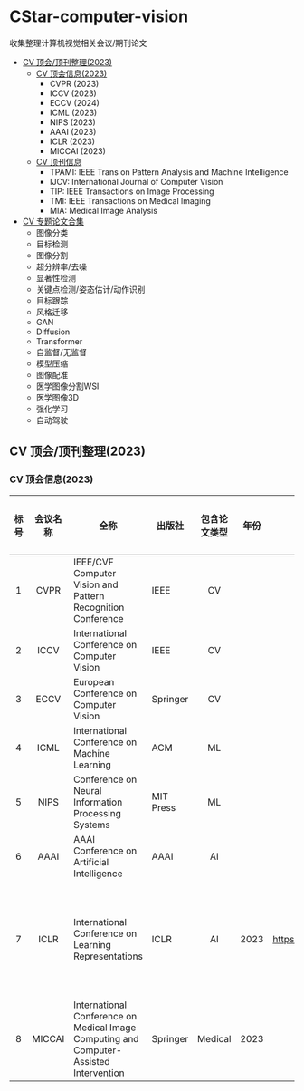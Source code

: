 # CStar-computer-vision
收集整理计算机视觉相关会议/期刊论文

- [CV 顶会/顶刊整理(2023)](#Top)
  - [CV 顶会信息(2023)](#TopMeetings)
    - CVPR (2023)
    - ICCV (2023)
    - ECCV (2024)
    - ICML (2023)
    - NIPS (2023)
    - AAAI (2023)
    - ICLR (2023)
    - MICCAI (2023)
  - [CV 顶刊信息](#TopJournals)
    - TPAMI: IEEE Trans on Pattern Analysis and Machine Intelligence
    - IJCV: International Journal of Computer Vision
    - TIP: IEEE Transactions on Image Processing
    - TMI: IEEE Transactions on Medical lmaging
    - MIA: Medical Image Analysis
- [CV 专题论文合集](#TopicPaper)
  - 图像分类
  - 目标检测
  - 图像分割
  - 超分辨率/去噪
  - 显著性检测
  - 关键点检测/姿态估计/动作识别
  - 目标跟踪
  - 风格迁移
  - GAN
  - Diffusion
  - Transformer
  - 自监督/无监督
  - 模型压缩
  - 图像配准
  - 医学图像分割WSI
  - 医学图像3D
  - 强化学习
  - 自动驾驶

<a name="Top"></a>
## CV 顶会/顶刊整理(2023)
### CV 顶会信息(2023)
| 标号  |  会议名称  | 全称                                                                                     | 出版社        |  包含论文类型  | 年份   | 投稿地址 | 截稿时间 | 会议时间 |
|:---:|:------:|----------------------------------------------------------------------------------------|------------|:--------:|------|------|------|------|
|  1  |  CVPR  | IEEE/CVF Computer Vision and Pattern Recognition Conference                            | IEEE       |    CV    |      |      |      |      |
|  2  |  ICCV  | International Conference on Computer Vision                                            | IEEE       |    CV    |      |      |      |      |
|  3  |  ECCV  | European Conference on Computer Vision                                                 | Springer   |    CV    |      |      |      |      |
|  4  |  ICML  | International Conference on Machine Learning                                           | ACM        |    ML    |      |      |      |      |
|  5  |  NIPS  | Conference on Neural Information Processing Systems                                    | MIT Press  |    ML    |      |      |      |      |
|  6  |  AAAI  | AAAI Conference on Artificial Intelligence                                             | AAAI       |    AI    |      |      |      |      |
|  7  |  ICLR  | International Conference on Learning Representations                                   | ICLR       |    AI    | 2023 |  https://iclr.cc/Conferences/2023    |    22年9月28日  |  23年5月1日至5日    |
|  8  | MICCAI | International Conference on Medical Image Computing and Computer-Assisted Intervention | Springer   | Medical  | 2023 |      |      |      |

